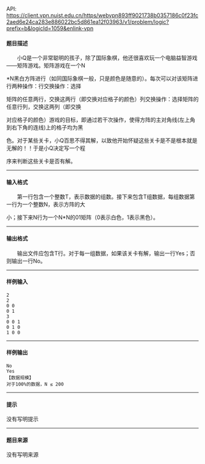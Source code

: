 API: https://client.vpn.nuist.edu.cn/https/webvpn893ff9021738b0357186c0f23fc2aed6e24ca283e886022bc5d861ea12f03963/v1/problem/logic?prefix=b&logicId=1059&enlink-vpn

#### 题目描述

　　小Q是一个非常聪明的孩子，除了国际象棋，他还很喜欢玩一个电脑益智游戏——矩阵游戏。矩阵游戏在一个N

\*N黑白方阵进行（如同国际象棋一般，只是颜色是随意的）。每次可以对该矩阵进行两种操作：行交换操作：选择

矩阵的任意两行，交换这两行（即交换对应格子的颜色）列交换操作：选择矩阵的任意行列，交换这两列（即交换

对应格子的颜色）游戏的目标，即通过若干次操作，使得方阵的主对角线(左上角到右下角的连线)上的格子均为黑

色。对于某些关卡，小Q百思不得其解，以致他开始怀疑这些关卡是不是根本就是无解的！！于是小Q决定写一个程

序来判断这些关卡是否有解。

---

#### 输入格式

　　第一行包含一个整数T，表示数据的组数。接下来包含T组数据，每组数据第一行为一个整数N，表示方阵的大

小；接下来N行为一个N\*N的01矩阵（0表示白色，1表示黑色）。

---

#### 输出格式

　　输出文件应包含T行。对于每一组数据，如果该关卡有解，输出一行Yes；否则输出一行No。

---

#### 样例输入
```
2
2
0 0
0 1
3
0 0 1
0 1 0
1 0 0
```

---

#### 样例输出
```
No
Yes
【数据规模】
对于100%的数据，N ≤ 200
```

---

#### 提示

没有写明提示

---

#### 题目来源

没有写明来源